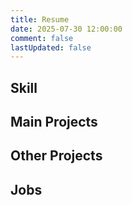 ```yaml
---
title: Resume
date: 2025-07-30 12:00:00
comment: false
lastUpdated: false
---
```


<script setup>
import ResumeProfile from './.vitepress/theme/components/resume-block/ResumeProfile.vue';
import ResumeSkill from './.vitepress/theme/components/resume-block/ResumeSkill.vue';
import ResumeProjects from './.vitepress/theme/components/resume-block/ResumeProjects.vue';
import ResumeOtherProjects from './.vitepress/theme/components/resume-block/ResumeOtherProjects.vue';
import ResumeJobs from './.vitepress/theme/components/resume-block/ResumeJobs.vue';
</script>

<ResumeProfile />

## Skill

<ResumeSkill />

## Main Projects

<ResumeProjects />

## Other Projects

<ResumeOtherProjects />

## Jobs

<ResumeJobs />
